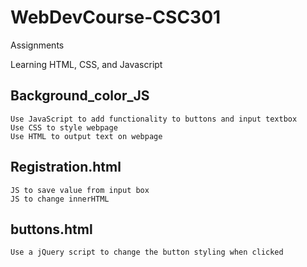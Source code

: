 # WebDevCourse-CSC301

Assignments

Learning HTML, CSS, and Javascript

## Background_color_JS
    Use JavaScript to add functionality to buttons and input textbox
    Use CSS to style webpage
    Use HTML to output text on webpage

## Registration.html
    JS to save value from input box
    JS to change innerHTML
    
   
## buttons.html
    Use a jQuery script to change the button styling when clicked
    
    
    
